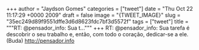 
+++
author = "Jaydson Gomes"
categories = ["tweet"]
date = "Thu Oct 22 11:17:29 +0000 2009"
draft = false
image = "{TWEET_IMAGE}"
slug = "35ec249d89f9551dffe3d6d8623fdc7bf3d5572f"
tags = ["tweet"]
title = """RT: @pensador_info: Sua t..."""
+++
RT: @pensador_info: Sua tarefa é descobrir o seu trabalho e, então, com todo o coração, dedicar-se a ele. (Buda) http://pensador.info
